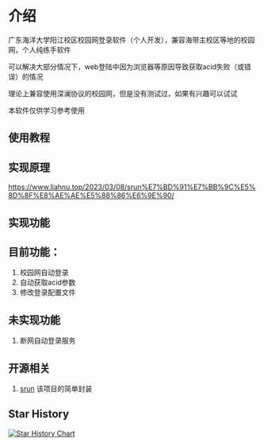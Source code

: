 # 介绍
广东海洋大学阳江校区校园网登录软件（个人开发），兼容海带主校区等地的校园网，个人纯练手软件

可以解决大部分情况下，web登陆中因为浏览器等原因导致获取acid失败（或错误）的情况

理论上兼容使用深澜协议的校园网，但是没有测试过，如果有兴趣可以试试

本软件仅供学习参考使用

## 使用教程



## 实现原理

https://www.liahnu.top/2023/03/08/srun%E7%BD%91%E7%BB%9C%E5%8D%8F%E8%AE%AE%E5%88%86%E6%9E%90/

## 实现功能
## 目前功能：
1. 校园网自动登录
2. 自动获取acid参数
3. 修改登录配置文件

## 未实现功能
1. 断网自动登录服务


## 开源相关
1. [srun](https://github.com/zu1k/srun) 该项目的简单封装

## Star History

[![Star History Chart](https://api.star-history.com/svg?repos=1328411791/GDOUYJ_Internet_Client&type=Date)](https://star-history.com/#1328411791/GDOUYJ_Internet_Client&Date)


